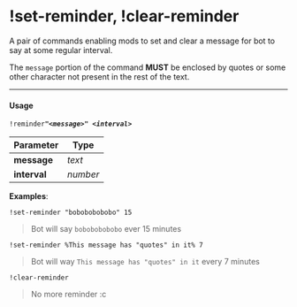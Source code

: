 # !set-reminder, !clear-reminder

A pair of commands enabling mods to set and clear a message for bot to
say at some regular interval.

The `message` portion of the command **MUST** be enclosed by quotes or
some other character not present in the rest of the text.

---

#### Usage
`!reminder`__*`"<message>" <interval>`*__

|Parameter|Type|
|---|---|
|__message__|_text_|
|__interval__|_number_|

__Examples__:

`!set-reminder "bobobobobobo" 15`
> Bot will say `bobobobobobo` ever 15 minutes

`!set-reminder %This message has "quotes" in it% 7`
> Bot will way `This message has "quotes" in it` every 7 minutes

`!clear-reminder`
> No more reminder :c
